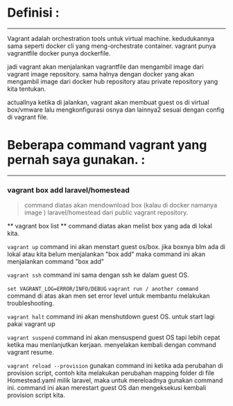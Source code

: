 # Definisi : 
--------------------------------------------

Vagrant adalah orchestration tools untuk virtual machine. kedudukannya sama seperti docker cli yang meng-orchestrate container. vagrant punya vagrantfile docker punya dockerfile.

jadi vagrant akan menjalankan vagrantfile dan mengambil image dari vagrant image repository. sama halnya dengan docker yang akan mengambil image dari docker hub repository atau private repository yang kita tentukan.

actuallnya ketika di jalankan, vagrant akan membuat guest os di virtual box/vmware lalu mengkonfigurasi osnya dan lainnya2 sesuai dengan config di vagrant file.

# Beberapa command vagrant yang pernah saya gunakan. : 
--------------------------------------------

### vagrant box add laravel/homestead 
>command diatas akan mendownload box (kalau di docker namanya image ) laravel/homestead dari public vagrant repository.

** vagrant box list **
command diatas akan melist box yang ada di lokal kita. 

`vagrant up`
command ini akan menstart guest os/box. jika boxnya blm ada di lokal atau kita belum menjalankan "box add" maka command ini akan menjalankan command "box add"

`vagrant ssh`
command ini sama dengan ssh ke dalam guest OS.

`set VAGRANT_LOG=ERROR/INFO/DEBUG`
`vagrant run / another command`
command di atas akan men set error level untuk membantu melakukan troubleshooting.

`vagrant halt`
command ini akan menshutdown guest OS. untuk start lagi pakai vagrant up

`vagrant suspend`
command ini akan mensuspend guest OS tapi lebih cepat ketika mau menlanjutkan kerjaan. menyelakan kembali dengan command vagrant resume.

`vagrant reload --provision`
gunakan command ini ketika ada perubahan di provision script, contoh kita melakukan perubahan mapping folder di file Homestead.yaml milik laravel, maka untuk mereloadnya gunakan command ini. command ini akan merestart guest OS dan mengeksekusi kembali provision script kita.